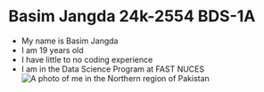 # Basim Jangda 24k-2554 BDS-1A
- My name is Basim Jangda
- I am 19 years old
- I have little to no coding experience
- I am in the Data Science Program at FAST NUCES 
![A photo of me in the Northern region of Pakistan](https://github.com/user-attachments/assets/48a70091-da92-46f9-87d3-bfb86e267f7b)
